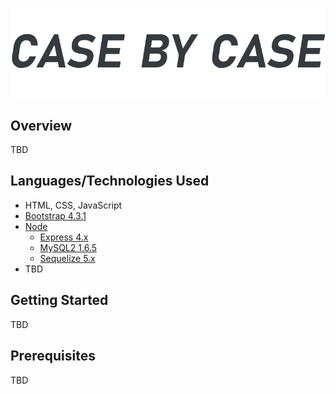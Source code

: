 <p align="center">
    <img src="public/img/logo_color.png" alt="Logo"><br>
</p>

## Overview
TBD

## Languages/Technologies Used
- HTML, CSS, JavaScript
- [Bootstrap 4.3.1](https://getbootstrap.com/docs/4.3)
- [Node](https://nodejs.org/en/docs/)
    - [Express 4.x](https://expressjs.com/en/4x/api.html)
    - [MySQL2 1.6.5](https://www.npmjs.com/package/mysql2)
    - [Sequelize 5.x](https://sequelize.org/master/)
- TBD

## Getting Started
TBD

## Prerequisites
TBD